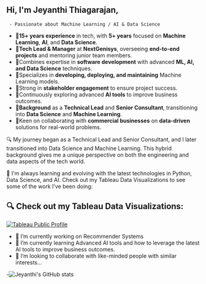 ## Hi, I'm Jeyanthi Thiagarajan, 
     - Passionate about Machine Learning / AI & Data Science 
- 🌟**15+ years experience** in tech, with **5+ years** focused on **Machine Learning**, **AI**, and **Data Science**.
- 🌟**Tech Lead & Manager** at **NextGenisys**, overseeing **end-to-end projects** and mentoring junior team members.
- 🌟Combines expertise in **software development** with advanced **ML, AI, and Data Science** techniques.
- 🌟Specializes in **developing, deploying, and maintaining** Machine Learning models.
- 🌟Strong in **stakeholder engagement** to ensure project success.
- 🌟Continuously exploring advanced **AI tools** to improve business outcomes.
- 🌟**Background** as a **Technical Lead** and **Senior Consultant**, transitioning into **Data Science** and **Machine Learning**.
- 🌟Keen on collaborating with **commercial businesses** on **data-driven** solutions for real-world problems.

🔍 My journey began as a Technical Lead and Senior Consultant, and I later transitioned into Data Science and Machine Learning. This hybrid background gives me a unique perspective on both the engineering and data aspects of the tech world.

🚀 I'm always learning and evolving with the latest technologies in Python, Data Science, and AI. Check out my Tableau Data Visualizations to see some of the work I’ve been doing:

## 🔍 Check out my Tableau Data Visualizations:
[![Tableau Public Profile](https://img.shields.io/badge/Tableau-Public-blue)](https://public.tableau.com/app/profile/jeyanthi.thiagarajan/vizzes)

- 🔭 I’m currently working on Recommender Systems
- 🌱 I’m currently learning Advanced AI tools and how to leverage the latest AI tools to improve business outcomes.
- 👯 I’m looking to collaborate with like-minded people with similar interests...

-![Jeyanthi's GitHub stats](https://github-readme-stats.vercel.app/api?username=jeyanthit)

<!--
**jeyanthit/jeyanthit** is a ✨ _special_ ✨ repository because its `README.md` (this file) appears on your GitHub profile.


Here are some ideas to get you started:

- 🔭 I’m currently working on ...
- 🌱 I’m currently learning ...
- 👯 I’m looking to collaborate on ...
- 🤔 I’m looking for help with ...
- 💬 Ask me about ...
- 📫 How to reach me: ...
- 😄 Pronouns: ...
- ⚡ Fun fact: ...
-->
